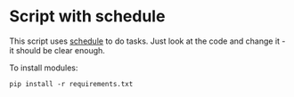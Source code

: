 # Script with schedule

This script uses [schedule](https://github.com/dbader/schedule) to do tasks. Just look at the code and change it - it should be clear enough.

To install modules:
```
pip install -r requirements.txt
```
